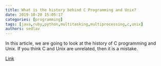 ```yaml
---
title: What is the history behind C Programming and Unix? 
date: 2019-10-20 15:05:17
categories: [programming]
tags: [java,ruby,python,multitasking,multiprocessing,c,unix]
authors: sedlav
---
```


In this article, we are going to look at the history of C programming and Unix. If you think C and Unix are unrelated, then it is a mistake.

[Link](https://hub.packtpub.com/what-is-the-history-behind-c-programming-and-unix/)
